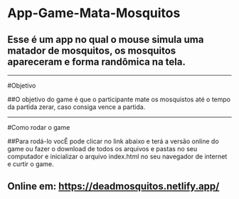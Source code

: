 # App-Game-Mata-Mosquitos

## Esse é um app no qual o mouse simula uma matador de mosquitos, os mosquitos apareceram e forma randômica na tela.
_____________________________________________________________________________________________________________________

#Objetivo

##O objetivo do game é que o participante mate os mosquistos até o tempo da partida zerar, caso consiga vence a partida.
______________________________________________________________________________________________________________________

#Como rodar o game

##Para rodá-lo vocÊ pode clicar no link abaixo e terá a versão online do game ou fazer o download de todos os arquivos e pastas no seu computador e inicializar o arquivo index.html no seu navegador de internet e curtir o game.

## Online em: https://deadmosquitos.netlify.app/
